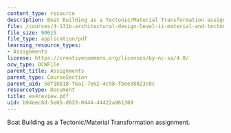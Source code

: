 ```yaml
---
content_type: resource
description: Boat Building as a Tectonic/Material Transformation assignment.
file: /courses/4-131b-architectural-design-level-ii-material-and-tectonic-transformations-the-herreshoff-museum-fall-2003/b94eec8d5e05d633044444422a961369_ex4review.pdf
file_size: 90615
file_type: application/pdf
learning_resource_types:
- Assignments
license: https://creativecommons.org/licenses/by-nc-sa/4.0/
ocw_type: OCWFile
parent_title: Assignments
parent_type: CourseSection
parent_uid: 58f10818-f6a1-7e62-4c98-fbee38023c0c
resourcetype: Document
title: ex4review.pdf
uid: b94eec8d-5e05-d633-0444-44422a961369
---
```

Boat Building as a Tectonic/Material Transformation assignment.